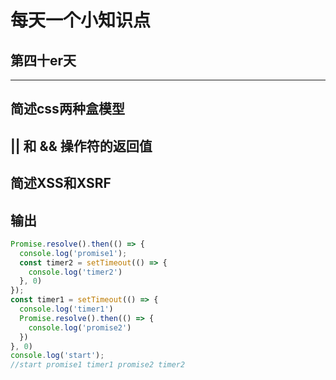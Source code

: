 # 每天一个小知识点
## 第四十er天 
---

## 简述css两种盒模型

## || 和 && 操作符的返回值

## 简述XSS和XSRF

## 输出
```js
Promise.resolve().then(() => {
  console.log('promise1');
  const timer2 = setTimeout(() => {
    console.log('timer2')
  }, 0)
});
const timer1 = setTimeout(() => {
  console.log('timer1')
  Promise.resolve().then(() => {
    console.log('promise2')
  })
}, 0)
console.log('start');
//start promise1 timer1 promise2 timer2
```